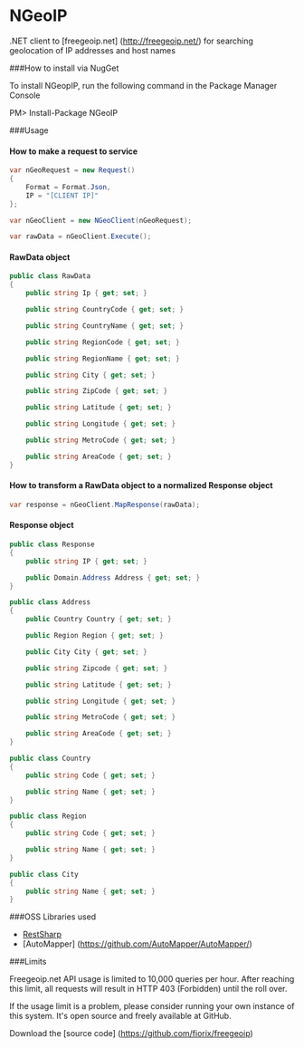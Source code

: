 NGeoIP
======

.NET client to [freegeoip.net] (http://freegeoip.net/) for searching geolocation of IP addresses and host names

###How to install via NugGet

To install NGeopIP, run the following command in the Package Manager Console

PM> Install-Package NGeoIP

###Usage

#### How to make a request to service

```C#
var nGeoRequest = new Request()
{
    Format = Format.Json,
    IP = "[CLIENT IP]"
};

var nGeoClient = new NGeoClient(nGeoRequest);

var rawData = nGeoClient.Execute();
```

#### RawData object

```C#
public class RawData
{
    public string Ip { get; set; }

    public string CountryCode { get; set; }

    public string CountryName { get; set; }

    public string RegionCode { get; set; }

    public string RegionName { get; set; }

    public string City { get; set; }

    public string ZipCode { get; set; }

    public string Latitude { get; set; }

    public string Longitude { get; set; }

    public string MetroCode { get; set; }

    public string AreaCode { get; set; }
}
```

#### How to transform a RawData object to a normalized Response object

```C#
var response = nGeoClient.MapResponse(rawData);
```

#### Response object

```C#
public class Response
{
    public string IP { get; set; }

    public Domain.Address Address { get; set; }
}

public class Address
{
    public Country Country { get; set; }

    public Region Region { get; set; }

    public City City { get; set; }

    public string Zipcode { get; set; }

    public string Latitude { get; set; }

    public string Longitude { get; set; }

    public string MetroCode { get; set; }

    public string AreaCode { get; set; }
}

public class Country
{
    public string Code { get; set; }

    public string Name { get; set; }
}

public class Region
{
    public string Code { get; set; }

    public string Name { get; set; }
}

public class City
{
    public string Name { get; set; }
}
```

###OSS Libraries used

* [RestSharp](https://github.com/restsharp/RestSharp)
* [AutoMapper] (https://github.com/AutoMapper/AutoMapper/)

###Limits

Freegeoip.net API usage is limited to 10,000 queries per hour. After reaching this limit, all requests will result in HTTP 403 (Forbidden) until the roll over.

If the usage limit is a problem, please consider running your own instance of this system. It's open source and freely available at GitHub.

Download the [source code] (https://github.com/fiorix/freegeoip)

